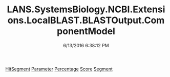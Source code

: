 ﻿---
title: LANS.SystemsBiology.NCBI.Extensions.LocalBLAST.BLASTOutput.ComponentModel
date: 6/13/2016 6:38:12 PM
---

[HitSegment](T-LANS.SystemsBiology.NCBI.Extensions.LocalBLAST.BLASTOutput.ComponentModel.HitSegment.html)
[Parameter](T-LANS.SystemsBiology.NCBI.Extensions.LocalBLAST.BLASTOutput.ComponentModel.Parameter.html)
[Percentage](T-LANS.SystemsBiology.NCBI.Extensions.LocalBLAST.BLASTOutput.ComponentModel.Percentage.html)
[Score](T-LANS.SystemsBiology.NCBI.Extensions.LocalBLAST.BLASTOutput.ComponentModel.Score.html)
[Segment](T-LANS.SystemsBiology.NCBI.Extensions.LocalBLAST.BLASTOutput.ComponentModel.Segment.html)

